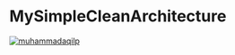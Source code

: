 # MySimpleCleanArchitecture
[![muhammadaqilp](https://circleci.com/gh/muhammadaqilp/MySimpleCleanArchitecture.svg?style=svg)](https://app.circleci.com/pipelines/github/muhammadaqilp/MySimpleCleanArchitecture?branch=ci-cd)
